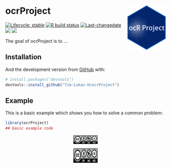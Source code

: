
<!-- README.md is generated from README.Rmd. Please edit that file -->

# ocrProject <img src='man/figures/logo.png' align="right" height="139" />

<!-- badges: start -->

[![Lifecycle:
stable](https://img.shields.io/badge/lifecycle-stable-brightgreen.svg)](https://www.tidyverse.org/lifecycle/#stable)
[![R build
status](https://github.com/Tim-Lukas-H/ocrProject/workflows/R-CMD-check/badge.svg)](https://github.com/Tim-Lukas-H/ocrProject/actions)
[![Last-changedate](https://img.shields.io/badge/last%20change-2020--06--21-yellowgreen.svg)](/commits/master)
[![](https://img.shields.io/badge/code%20size-6815.267KB-brightgreen)](https://github.com/Tim-Lukas-H/ocrProject)
[![](https://img.shields.io/badge/devel%20version-0.0.0.9000-blue)](https://github.com/Tim-Lukas-H/ocrProject)
<!-- badges: end -->

The goal of ocrProject is to …

## Installation

And the development version from [GitHub](https://github.com/) with:

``` r
# install.packages("devtools")
devtools::install_github("Tim-Lukas-H/ocrProject")
```

## Example

This is a basic example which shows you how to solve a common problem:

``` r
library(ocrProject)
## basic example code
```

<img src="man/figures/by-nc-nd-eu.svg" alt="CC License" style="display:block;margin-left:auto;margin-right:auto;width:15%;">

<!-- <div style="text-align:center;"> -->

<!--   <p>ocrProject by <a rel="author" href="https://github.com/Tim-Lukas-H/ocrProject">Tim Holzapfel</a> is licensed under a <a rel="license" href="http://creativecommons.org/licenses/by-nc-nd/4.0/">Creative Commons Attribution-NonCommercial-NoDerivatives 4.0 International License</a>.</p> -->

<!-- </div> -->

<p align="center">

<img width=15% height="45" src="man/figures/by-nc-nd-eu.svg">

</p>
